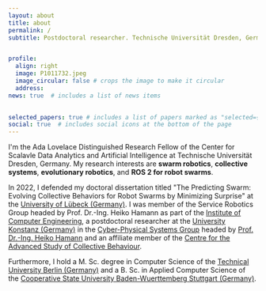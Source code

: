 ```yaml
---
layout: about
title: about
permalink: /
subtitle: Postdoctoral researcher. Technische Universität Dresden, Germany. 


profile:
  align: right
  image: P1011732.jpeg
  image_circular: false # crops the image to make it circular
  address: 
news: true  # includes a list of news items
 

selected_papers: true # includes a list of papers marked as "selected={true}"
social: true  # includes social icons at the bottom of the page
---
```



I'm the Ada Lovelace Distinguished Research Fellow of the Center for Scalavle Data Analytics and Artificial Intelligence at Technische Universität Dresden, Germany. 
My research interests are <b>swarm robotics</b>, <b>collective systems</b>, <b>evolutionary robotics</b>, and <b>ROS 2 for robot swarms</b>. 

In 2022, I defended my doctoral dissertation titled "The Predicting Swarm: Evolving Collective Behaviors for Robot Swarms by Minimizing Surprise" at the <a href="https://www.uni-luebeck.de/">University of Lübeck (Germany)</a>. 
I was member of the Service Robotics Group headed by Prof. Dr.-Ing. Heiko Hamann as part of the <a href="https://www.iti.uni-luebeck.de">Institute of Computer Engineering</a>, a postdoctoral researcher at the <a href="https://www.uni-konstanz.de">University Konstanz (Germany)</a> in the <a href="https://www.cps.uni-konstanz.de">Cyber-Physical Systems Group</a> headed by <a href="http://heikohamann.de">Prof. Dr.-Ing. Heiko Hamann</a> and an affiliate member of the <a href="https://www.exc.uni-konstanz.de/collective-behaviour/">Centre for the Advanced Study of Collective Behaviour</a>.

Furthermore, I hold a M. Sc. degree in Computer Science of the <a href="https://www.tu-berlin.de">Technical University Berlin (Germany)</a> and a B. Sc. in Applied Computer Science of the <a href="https://www.dhbw-stuttgart.de">Cooperative State University Baden-Wuerttemberg Stuttgart (Germany)</a>. 
